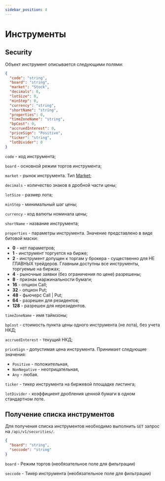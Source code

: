 ```yaml
---
sidebar_position: 4
---
```


# Инструменты

## Security

Объект инструмент описывается следующими полями:

```json
{
  "code": "string",
  "board": "string",
  "market": "Stock",
  "decimals": 0,
  "lotSize": 0,
  "minStep": 0,
  "currency": "string",
  "shortName": "string",
  "properties": 0,
  "timeZoneName": "string",
  "bpCost": 0,
  "accruedInterest": 0,
  "priceSign": "Positive",
  "ticker": "string",
  "lotDivider": 0
}
```

`code` - код инструмента;

`board` - основной режим торгов инструмента;

`market` - рынок инструмента. Тип [Market](common-types.md#market);

`decimals` - количество знаков в дробной части цены;

`lotSize` - размер лота;

`minStep` - минимальный шаг цены;

`currency` - код валюты номинала цены;

`shortName` - название инструмента;

`properties` - параметры инструмента. Значение представлено в виде битовой маски:

- **0** - нет параметров;
- **1** - инструмент торгуется на бирже;
- **2** - инструмент допущен к торгам у брокера - существенно для НЕ ГЛАВНЫХ трейдеров. Главным доступны все инструменты, торгуемые на биржах;
- **4** - рыночные заявки (без ограничения по цене) разрешены;
- **8** - признак маржинальности бумаги;
- **16** - опцион Call;
- **32** - опцион Put;
- **48** - фьючерс Call | Put;
- **64** - разрешен для резидентов;
- **128** - разрешен для нерезидентов.

`timeZoneName` - имя таймзоны;

`bpCost` - стоимость пункта цены одного инструмента (не лота), без учета НКД;

`accruedInterest` - текущий НКД;

`priceSign` - допустимая цена инструмента. Принимает следующие значения:

- `Positive` - положительная,
- `NonNegative` - неотрицательная,
- `Any` - любая.

`ticker` - тикер инструмента на биржевой площадке листинга;

`lotDivider` - коэффициент дробления ценной бумаги в одном стандартном лоте.

## Получение списка инструментов

Для получения списка инструментов необходимо выполнить `GET` запрос на `/api/v1/securities/`.

```json
{
  "board": "string",
  "seccode": "string"
}
```

`board` - Режим торгов (необязательное поле для фильтрации)

`seccode` - Тикер инструмента (необязательное поле для фильтрации)
